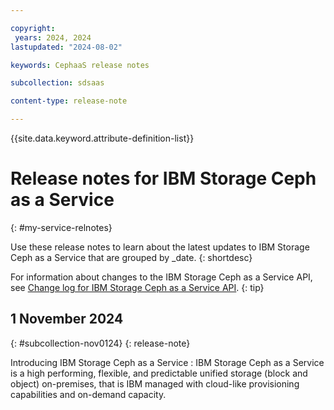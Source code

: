 ```yaml
---

copyright:
 years: 2024, 2024
lastupdated: "2024-08-02"

keywords: CephaaS release notes

subcollection: sdsaas

content-type: release-note

---
```





{{site.data.keyword.attribute-definition-list}}



# Release notes for IBM Storage Ceph as a Service
{: #my-service-relnotes}



Use these release notes to learn about the latest updates to IBM Storage Ceph as a Service that are grouped by _date.
{: shortdesc}


For information about changes to the IBM Storage Ceph as a Service API, see [Change log for IBM Storage Ceph as a Service API](/docs/link-to-change-log).
{: tip}



## 1 November 2024
{: #subcollection-nov0124}
{: release-note}

Introducing IBM Storage Ceph as a Service
:   IBM Storage Ceph as a Service is a high performing, flexible, and predictable unified storage (block and object) on-premises, that is IBM managed with cloud-like provisioning capabilities and on-demand capacity.




